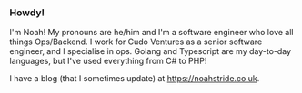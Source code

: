 ### Howdy!

I'm Noah! My pronouns are he/him and I'm a software engineer who love all things Ops/Backend. I work for Cudo Ventures as a senior software engineer, and I specialise in ops. Golang and Typescript are my day-to-day languages, but I've used everything from C# to PHP!

I have a blog (that I sometimes update) at https://noahstride.co.uk.
